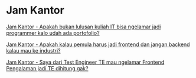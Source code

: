 # Jam Kantor

[Jam Kantor - Apakah bukan lulusan kuliah IT bisa ngelamar jadi programmer kalo udah ada portofolio?](Jam%20Kantor%204b15173c68e24c19bd706f9a33525768/Jam%20Kantor%20-%20Apakah%20bukan%20lulusan%20kuliah%20IT%20bisa%20n%20079402a332ce4168ae621cf66c615035.md)

[Jam Kantor - Apakah kalau pemula harus jadi frontend dan jangan backend kalau mau ke industri?](Jam%20Kantor%204b15173c68e24c19bd706f9a33525768/Jam%20Kantor%20-%20Apakah%20kalau%20pemula%20harus%20jadi%20fronte%2006700ba9f9be42f18558222a40157eca.md)

[Jam Kantor - Saya dari Test Engineer TE mau ngelamar Frontend Pengalaman jadi TE dihitung gak?](Jam%20Kantor%204b15173c68e24c19bd706f9a33525768/Jam%20Kantor%20-%20Saya%20dari%20Test%20Engineer%20TE%20mau%20ngelam%20abb33352d52049b8aaf28e4a319a9d0e.md)
